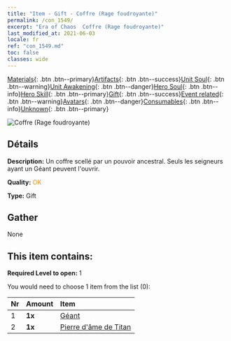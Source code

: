 ```yaml
---
title: "Item - Gift - Coffre (Rage foudroyante)"
permalink: /con_1549/
excerpt: "Era of Chaos  Coffre (Rage foudroyante)"
last_modified_at: 2021-06-03
locale: fr
ref: "con_1549.md"
toc: false
classes: wide
---
```

 [Materials](/ItemsFR/){: .btn .btn--primary}[Artifacts](/ItemsFR/Artifacts/){: .btn .btn--success}[Unit Soul](/ItemsFR/UnitSoul/){: .btn .btn--warning}[Unit Awakening](/ItemsFR/UnitAwakening/){: .btn .btn--danger}[Hero Soul](/ItemsFR/HeroSoul/){: .btn .btn--info}[Hero Skill](/ItemsFR/HeroSkill/){: .btn .btn--primary}[Gift](/ItemsFR/Gift/){: .btn .btn--success}[Event related](/ItemsFR/Events/){: .btn .btn--warning}[Avatars](/ItemsFR/Avatars/){: .btn .btn--danger}[Consumables](/ItemsFR/Consumables/){: .btn .btn--info}[Unknown](/ItemsFR/Unknown/){: .btn .btn--primary}

 ![Coffre (Rage foudroyante)](/images/t/i_907082.png)

## Détails
 **Description:** Un coffre scellé par un pouvoir ancestral. Seuls les seigneurs ayant un Géant peuvent l'ouvrir.

 **Quality:** <span style="color: #FF8C00">OK</span>

 **Type:** Gift

## Gather

  None

## This item contains:

 **Required Level to open:** 1

 You would need to choose 1 item from the list (0):

  | Nr | Amount |     Item    |
  |:---|:-------|:------------|
  | 1 |  **1x** | [Géant ](/ItemsFR/unt_241/) |  | 
  | 2 |  **1x** | [Pierre d'âme de Titan](/ItemsFR/unt_326/) |  | 
